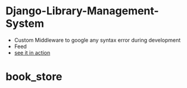# Django-Library-Management-System
* Custom Middleware to google any syntax error during development
* Feed
* [see it in action](http://aman2202.pythonanywhere.com/)

# book_store

